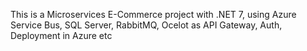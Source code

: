 This is a Microservices E-Commerce project with .NET 7, using Azure Service Bus, SQL Server, RabbitMQ, Ocelot as API Gateway, Auth, Deployment in Azure etc
